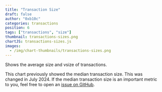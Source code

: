 ```yaml
---
title: "Transaction Size"
draft: false
author: "0xb10c"
categories: transactions
position: 6
tags: ["transactions", "size"]
thumbnail: transactions-sizes.png
chartJS: transactions-sizes.js
images:
  - /img/chart-thumbnails/transactions-sizes.png
---
```


Shows the average size and vsize of transactions.

<!--more-->

This chart previously showed the median transaction size.
This was changed in July 2024. If the median transaction size is an
important metric to you, feel free to open an [issue on GitHub].

[issue on GitHub]: https://github.com/0xB10C/mainnet-observer/issues